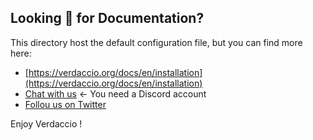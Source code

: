 ## Looking 👀 for Documentation?

This directory host the default configuration file, but you can find more here:

* [https://verdaccio.org/docs/en/installation](https://verdaccio.org/docs/en/installation)
* [Chat with us](http://chat.verdaccio.org) <- You need a Discord account
* [Follou us on Twitter](https://twitter.com/verdaccio_npm)

Enjoy Verdaccio !
